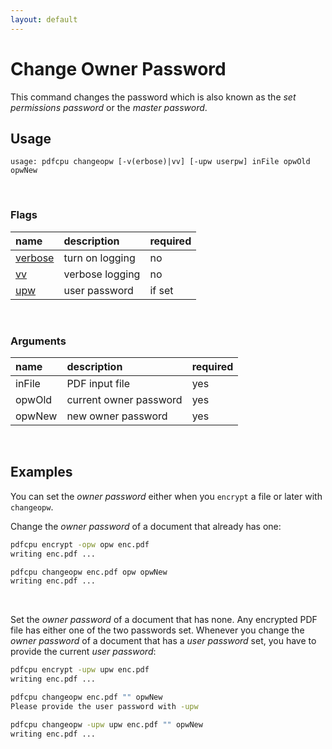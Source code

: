 ```yaml
---
layout: default
---
```


# Change Owner Password

This command changes the password which is also known as the *set permissions password* or the *master password*.

## Usage

```
usage: pdfcpu changeopw [-v(erbose)|vv] [-upw userpw] inFile opwOld opwNew
```

<br>

### Flags

| name                             | description     | required
|:---------------------------------|:----------------|:--------
| [verbose](../getting_started.md) | turn on logging | no
| [vv](../getting_started.md)      | verbose logging | no
| [upw](../getting_started.md)     | user password   | if set

<br>

### Arguments

| name         | description            | required
|:-------------|:-----------------------|:--------
| inFile       | PDF input file         | yes
| opwOld       | current owner password | yes
| opwNew       | new owner password     | yes

<br>

## Examples

You can set the *owner password* either when you `encrypt` a file or later with `changeopw`.

Change the *owner password* of a document that already has one:
```sh
pdfcpu encrypt -opw opw enc.pdf
writing enc.pdf ...

pdfcpu changeopw enc.pdf opw opwNew
writing enc.pdf ...
```

<br>

Set the *owner password* of a document that has none. Any encrypted PDF file has either one of the two passwords set. Whenever you change the *owner password* of a document that has a *user password* set, you have to provide the current *user password*:

```sh
pdfcpu encrypt -upw upw enc.pdf
writing enc.pdf ...

pdfcpu changeopw enc.pdf "" opwNew
Please provide the user password with -upw

pdfcpu changeopw -upw upw enc.pdf "" opwNew
writing enc.pdf ...
```
